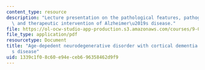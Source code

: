 ```yaml
---
content_type: resource
description: "Lecture presentation on the pathological features, pathogenesis, diagnosis,\
  \ and therapeutic intervention of Alzheimer\u2019s disease."
file: https://ol-ocw-studio-app-production.s3.amazonaws.com/courses/9-01-introduction-to-neuroscience-fall-2007/1339c1f08c60e94eceb696358462d9f9_17_bcs_lec_11_19.pdf
file_type: application/pdf
resourcetype: Document
title: "Age-depedent neurodegenerative disorder with cortical dementia - Alzheimer\u2019\
  s disease"
uid: 1339c1f0-8c60-e94e-ceb6-96358462d9f9
---
```

